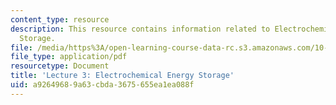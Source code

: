 ```yaml
---
content_type: resource
description: This resource contains information related to Electrochemical Energy
  Storage.
file: /media/https%3A/open-learning-course-data-rc.s3.amazonaws.com/10-626-electrochemical-energy-systems-spring-2014/a92649689a63cbda3675655ea1ea088f_MIT10_626S14_Lec3.pdf
file_type: application/pdf
resourcetype: Document
title: 'Lecture 3: Electrochemical Energy Storage'
uid: a9264968-9a63-cbda-3675-655ea1ea088f
---
```

